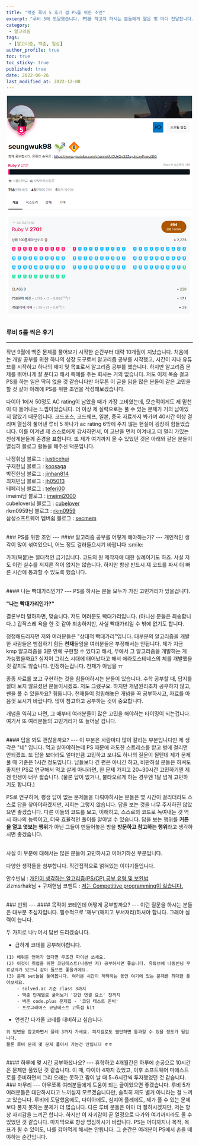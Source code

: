 ```yaml
---
title: "백준 루비 5 후기 겸 PS를 위한 조언"
excerpt: "루비 5에 도달했습니다. PS를 하고자 하시는 분들에게 짧은 몇 마디 전달합니다."
category: 
 - 알고리즘
tags:
 - [알고리즘, 백준, 일상]
author_profile: true
toc: true
toc_sticky: true
published: true
date: 2022-06-26
last_modified_at: 2022-12-08
---
```


<p align = "center"><img src = "/assets/img/ruby5.png" style = "width : 500px;"/></p>

### 루비 5를 찍은 후기
---
작년 9월에 백준 문제를 풀어보기 시작한 순간부터 대략 10개월이 지났습니다. 처음에는 개발 공부를 위한 하나의 성장 도구로서 알고리즘 공부를 시작했고, 시간이 지나 유튜브를 시작하고 하나의 재미 및 목표로서 알고리즘 공부를 했습니다. 하지만 알고리즘 문제를 뛰어나게 잘 푼다고 해서 특혜를 주는 회사는 거의 없습니다. 저도 이제 목숨 걸고 PS를 하는 일은 딱히 없을 것 같습니다만 아무튼 이 글을 읽을 많은 분들이 같은 고민을 할 것 같아 아래에 PS를 위한 조언을 작성해보겠습니다. 

다이아 1에서 50정도 AC rating이 남았을 때가 가장 고비였는데, 모순적이게도 제 밑천이 다 들어나는 느낌이었습니다. 더 이상 제 실력으로는 풀 수 있는 문제가 거의 남아있지 않았기 때문입니다. 코드포스, 코드쉐프, 일본, 중국 자료까지 봐가며 40시간 이상 걸리며 열심히 풀어낸 루비 5 하나가 ac rating 6밖에 주지 않는 현실이 굉장히 힘들었습니다. 이를 이겨낸 제 스스로에게 감사하면서, 이 고난을 먼저 이겨내고 더 멀리 가있는 천상계분들께 존경을 표합니다. 또 제가 여기까지 올 수 있었던 것은 아래와 같은 분들이 열심히 블로그 활동을 해주신 덕분입니다. 

나정휘님 블로그 : [justicehui](https://justicehui.github.io/)
<br/>구재현님 블로그 : [koosaga](https://koosaga.com/)
<br/>박진한님 블로그 : [jinhan814](https://blog.naver.com/PostList.naver?blogId=jinhan814)
<br/>최재민님 블로그 : [jh05013](https://jh05013.github.io/)
<br/>테페리님 블로그 : [teferi00](http://www.teferi.net/ps/problems/boj/start?redirect=1)
<br/>imeimi님 블로그 : [imeimi2000](https://imeimi.tistory.com/)
<br/>cubelover님 블로그 : [cubelover](https://cubelover.tistory.com/)
<br/>rkm0959님 블로그 : [rkm0959](https://rkm0959.tistory.com/)
<br/>삼성소프트웨어 멤버쉽 블로그 : [secmem](https://www.secmem.org/blog/)

<br/>
### PS를 위한 조언
---
#### 알고리즘 공부를 어떻게 해야하는가?
---
개인적인 생각이 많이 섞여있으니, 어느 정도 걸러들으시기 바랍니다 :smile:

카피(복붙)는 절대적인 금기입니다. 코드의 원 제작자에 대한 실례이기도 하죠. 사실 저도 이런 실수를 저지른 적이 없지는 않습니다. 하지만 항상 반드시 제 코드를 짜서 더 빠른 시간에 통과할 수 있도록 했습니다. 

<br/>
#### 나는 빡대가리인가?
---
PS를 하시는 분들 모두가 가진 고민거리가 있을겁니다. 

**"나는 빡대가리인가?"**

결론부터 말하자면, 맞습니다. 저도 여러분도 빡대가리입니다. (아니신 분들은 죄송합니다..)
갑작스레 욕을 한 것 같아 죄송하지만, 사실 빡대가리일 수 밖에 없기도 합니다. 

정정해드리자면 저와 여러분들은 "상대적 빡대가리"입니다. 대부분의 알고리즘을 개발한 사람들은 범접하기 힘든 **천재**들임을 여러분들은 부정해서는 안됩니다. 제가 지금 kmp 알고리즘을 3분 안에 구현할 수 있다고 해서, 무에서 그 알고리즘을 개발하는 게 가능했을까요? 심지어 그리스 시대에 태어났다고 해서 에라토스테네스의 체를 개발했을 것 같지도 않습니다. 인정하는겁니다. 천재가 아님을 ㅠ

종종 자료를 보고 구현하는 것을 힘들어하시는 분들이 있습니다. 수학 공부할 때, 답지를 절대 보지 않으셨던 분들이시겠죠. 저도 그랬구요. 하지만 개념원리조차 공부하지 않고, 쎈을 풀 수 있을까요? 힘듦니다. 천재들이 정립해놓은 개념을 꼭 공부하시고, 자료를 마음껏 보시기 바랍니다. 많이 참고하고 공부하는 것이 중요합니다.

개념을 익히고 나면, 그 때부터 여러분들이 많은 고민을 해야하는 타이밍이 되는겁니다. 여기서 또 여러분들의 고민거리가 또 늘어날 겁니다.

<br/>
#### 답을 봐도 괜찮을까요?
---
이 부분은 사람마다 많이 갈리는 부분입니다만 제 생각은 "네" 입니다. 먹고 살아야하는데 PS 때문에 과도한 스트레스를 받고 병에 걸리면 안되겠죠. 또 답을 보더라도 얼마만큼 고민하고 보냐도 하나의 질문이 될텐데 제가 문제풀 때 기준은 1시간 정도입니다. 남들보다 긴 편은 아니긴 하고, 비판하실 분들은 하셔도 좋지만 PS로 연구해서 먹고 살게 아니라면, 한 문제 가지고 20~30시간 고민하기엔 제겐 인생이 너무 짧습니다. (물론 답이 없거나, 불타오르게 하는 경우엔 1달 넘게 고민하기도 합니다.)

PS로 연구하며, 평생 답이 없는 문제들을 다뤄야하시는 분들은 몇 시간이 걸리더라도 스스로 답을 찾아야하겠지만, 저희는 그렇지 않습니다. 답을 보는 것을 너무 주저하진 않았으면 좋겠습니다. 다른 이들의 코드를 보고, 이해하고, 스스로의 코드로 녹여내는 것 역시 하나의 능력이고, 더욱 효율적인 풀이를 알아낼 수 있습니다. 답을 보는 행위를 **커튼을 열고 엿보는 행위**가 아닌 그들이 만들어놓은 방을 **방문하고 참고하는 행위**라고 생각하시면 좋겠습니다.  

<br/>
사실 이 부분에 대해서는 많은 분들이 고민하시고 이야기하신 부분입니다. 

다양한 생각들을 첨부합니다. 직간접적으로 얽혀있는 이야기들입니다.

안수빈님 : [개인이 생각하는 알고리즘(PS/CP) 공부 유형 및 보완법](https://subinium.github.io/PS-Study-Types-and-Complements/)
<br/>zlzmsrhak님 + 구재현님 코멘트 : [저는 Competitive programming이 싫습니다.](https://www.acmicpc.net/blog/view/49)


<br/>
### 번외 
---
#### 목적이 코테인데 어떻게 공부할까요?
---
이런 질문을 하시는 분들은 대부분 초심자입니다. 필수적으로 '깨부'(깨지고 부서져라)하셔야 합니다. 그래야 실력이 늡니다.

두 가지로 나누어서 답변 드리겠습니다.

- 급하게 코테를 공부해야합니다.

```
(1) 배워둔 언어가 없다면 무조건 파이썬 쓰세요.
(2) 이것이 취업을 위한 코딩테스트(나동빈 저) 공부하시면 좋습니다. 유튜브에 나동빈님 무료강의가 있으니 같이 들으면 좋을거에요.
(3) 문제 set들을 풀어봅니다. 여러분 시간이 허락하는 동안 여기에 있는 문제를 최대한 풀어보세요.
    - solved.ac 기준 class 3까지
    - 백준 단계별로 풀어보기 '강한 연결 요소' 전까지
    - 백준 code.plus 문제집 - '코딩 테스트 준비'
    - 프로그래머스 코딩테스트 고득점 kit
```
- 언젠간 다가올 코테를 대비하고 싶습니다.

```
위 답변을 참고하면서 플레 3까지 가세요. 피지컬로도 웬만하면 통과할 수 있을 정도가 될겁니다. 
물론 루비 문제 몇 문제 풀어서 가는건 안됩니다 ㅎㅎ
```

<br/>
#### 하루에 몇 시간 공부하셨나요?
---
휴학하고 4개월간은 하루에 순공으로 10시간은 문제만 풀었던 것 같습니다. 이 때, 다이아 4까지 갔었고, 이후 소프트웨어 마에스트로를 준비하면서 그리 오래는 못하고 짬이 날 때 5~6시간씩 투자했었던 것 같습니다.


<br/>
### 마무리
---
아무쪼록 여러분들에게 도움이 되는 글이었으면 좋겠습니다. 루비 5가 여러분들은 대단하시다고 느끼실지 모르겠습니다만, 솔직히 저도 별거 아니라는 걸 느끼고 있습니다. 루비에 도달했음에도, 다이아에도, 심지어 플레에도, 제가 풀 수 있는 문제보다 풀지 못하는 문제가 더 많습니다. 다른 루비 분들은 아마 더 잘하시겠지만, 저는 항상 자괴감을 느끼곤 합니다. 하지만 이 자괴감이 곧 열정으로 다가와 여기까지라도 올 수 있었던 것 같습니다. 마지막으로 항상 명심하시기 바랍니다. PS는 어디까지나 목적, 목표가 될 수 있어도, 나를 갉아먹게 해서는 안됩니다. 그 순간은 여러분이 PS에서 손을 떼야하는 순간입니다. 